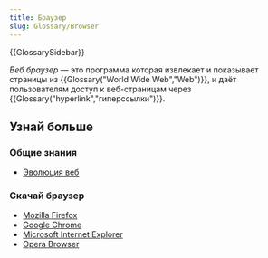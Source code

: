 ```yaml
---
title: Браузер
slug: Glossary/Browser
---
```


{{GlossarySidebar}}

_Веб браузер —_ это программа которая извлекает и показывает страницы из {{Glossary("World Wide Web","Web")}}, и даёт пользователям доступ к веб-страницам через {{Glossary("hyperlink","гиперссылки")}}.

## Узнай больше

### Общие знания

- [Эволюция веб](http://www.evolutionoftheweb.com/)

### Скачай браузер

- [Mozilla Firefox](http://www.mozilla.org/en-US/firefox/features/)
- [Google Chrome](http://www.google.com/chrome/)
- [Microsoft Internet Explorer](http://windows.microsoft.com/en-US/internet-explorer/browser-ie)
- [Opera Browser](http://www.opera.com/)
